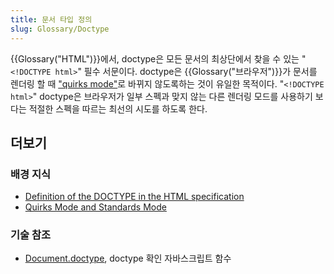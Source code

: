 ```yaml
---
title: 문서 타입 정의
slug: Glossary/Doctype
---
```


{{Glossary("HTML")}}에서, doctype은 모든 문서의 최상단에서 찾을 수 있는 "`<!DOCTYPE html>`" 필수 서문이다. doctype은 {{Glossary("브라우저")}}가 문서를 렌더링 할 때 ["quirks mode"](/ko/docs/Quirks_Mode_and_Standards_Mode)로 바뀌지 않도록하는 것이 유일한 목적이다. "`<!DOCTYPE html>`" doctype은 브라우저가 일부 스펙과 맞지 않는 다른 렌더링 모드를 사용하기 보다는 적절한 스펙을 따르는 최선의 시도를 하도록 한다.

## 더보기

### 배경 지식

- [Definition of the DOCTYPE in the HTML specification](https://html.spec.whatwg.org/multipage/syntax.html#the-doctype)
- [Quirks Mode and Standards Mode](/ko/docs/Quirks_Mode_and_Standards_Mode)

### 기술 참조

- [Document.doctype](/ko/docs/Web/API/Document/doctype), doctype 확인 자바스크립트 함수
